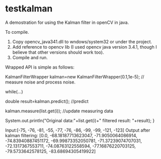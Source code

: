# testkalman
A demostration for using the Kalman filter in openCV in java.

To compile.
1) Copy opencv_java341.dll to wndows/system32 or under the project.
2) Add reference to opencv lib (I used opencv java version 3.4.1, though I believe that other versions should work too).
3) Compile and run.


Wrapped API is simple as follows:

KalmanFilterWrapper kalman=new KalmanFilterWrapper(0.1,1e-5); // measure noise and process noise. 

while(...)

  double result=kalman.predict();  //predict
  
  kalman.measure(list.get(i));     //update measuring data
  
  System.out.println("Original data:"+list.get(i)+" filtered result: "+result);
}


Input:[-75, -76, -81, -55, -77, -76, -86, -99, -99, -121, -123]
Output after kalman filtering: [0.0, -68.18187713623047, -71.9050064086914, -74.83940887451172, -69.99873352050781, -71.37239074707031, -72.1317367553711, -74.08763122558594, -77.16876220703125, -79.5733642578125, -83.68694305419922]
